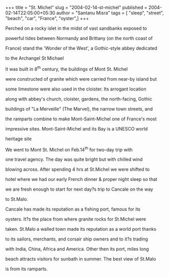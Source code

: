 +++
title = "St. Michel"
slug = "2004-02-14-st-michel"
published = 2004-02-14T22:05:00+05:30
author = "Santanu Misra"
tags = [ "sleep", "street", "beach", "car", "France", "oyster",]
+++



Perched on a rocky islet in the midst of vast sandbanks exposed to

powerful tides between Normandy and Brittany (on the north coast of

France) stand the 'Wonder of the West', a Gothic-style abbey dedicated

to the Archangel St Michael



It was built in 8<sup>th</sup> century, the buildings of Mont St. Michel

were constructed of granite which were carried from near-by island but

some limestone were also used in the cloister. Its arrogant location

along with abbey's church, cloister, gardens, the north-facing, Gothic

buildings of "La Merveille" (The Marvel), the narrow town streets, and

the ramparts combine to make Mont-Saint-Michel one of France's most

impressive sites. Mont-Saint-Michel and its Bay is a UNESCO world

heritage site



We went to Mont St. Michel on Feb.14<sup>th</sup> for two-day trip with

one travel agency. The day was quite bright but with chilled wind

blowing across. After spending 4 hrs at St.Michel we were shifted to

hotel where we had our early French dinner & proper night sleep so that

we are fresh enough to start for next day?s trip to Cancale on the way

to St.Malo.



Cancale has made its reputation as a fishing port, famous for its

oysters. It?s the place from where granite rocks for St.Michel were

taken. St.Malo a walled town made its reputation as a world port thanks

to its sailors, merchants, and corsair ship owners and to it?s trading

with India, China, Africa and America. Other then its port, miles long

beach attracts visitors for sunbath in summer. The best view of St.Malo

is from its ramparts.
